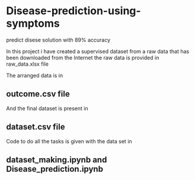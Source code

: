 # Disease-prediction-using-symptoms
predict disese solution with 89% accuracy

In this project i have created a supervised dataset from a raw data that has been downloaded from the Internet
the raw data is provided in raw_data.xlsx file

The arranged data is in 
## outcome.csv file

And the final dataset is present in 
## dataset.csv file

Code to do all the tasks is given with the data set in 
## dataset_making.ipynb and Disease_prediction.ipynb

